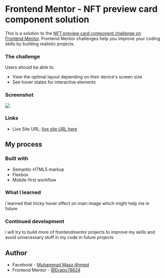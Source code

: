 # Frontend Mentor - NFT preview card component solution

This is a solution to the [NFT preview card component challenge on Frontend Mentor](https://www.frontendmentor.io/challenges/nft-preview-card-component-SbdUL_w0U). Frontend Mentor challenges help you improve your coding skills by building realistic projects.

### The challenge

Users should be able to:

- View the optimal layout depending on their device's screen size
- See hover states for interactive elements

### Screenshot

![](nft-preview-card-component-main\nft-preview-card-component-main)

### Links

- Live Site URL: [live site URL here](https://kind-snyder-29f969.netlify.app)

## My process

### Built with

- Semantic HTML5 markup
- Flexbox
- Mobile-first workflow

### What I learned

i learned that tricky hover effect on main image which might help me in future

### Continued development

i will try to build more of frontendmentor projects to improve my skills and avoid unnecessary stuff in my code in future projects

## Author

- Facebook - [Muhammad Maaz Ahmed](https://www.facebook.com/mmaaz.ahmed.5030/)
- Frontend Mentor - [@Drago78624](https://www.frontendmentor.io/profile/Drago78624)
